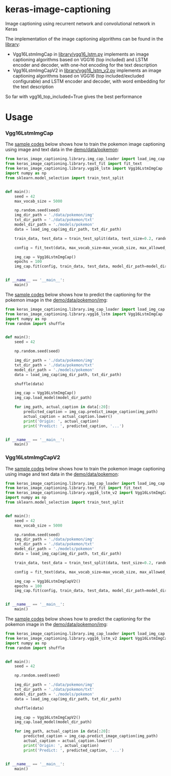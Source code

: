 # keras-image-captioning

Image captioning using recurrent network and convolutional network in Keras

The implementation of the image captioning algorithms can be found in the [library](keras_image_captioning/library):

* Vgg16LstmImgCap in [library/vgg16_lstm.py](keras_image_captioning/library/vgg16_lstm.py) implements an image captioning
algorithms based on VGG16 (top included) and LSTM encoder and decoder, with one-hot encoding for the text description
* Vgg16LstmImgCapV2 in [library/vgg16_lstm_v2.py](keras_image_captioning/library/vgg16_lstm_v2.py) implements an image 
captioning algorithms based on VGG16 (top included/excluded configurable) and LSTM encoder and decoder, with word 
embedding for the text description

So far with vgg16_top_included=True gives the best performance

# Usage

### Vgg16LstmImgCap

The [sample codes](demo/vgg16_lstm_train.py) below shows how to train the pokemon image 
captioning using image and text data in the [demo/data/pokemon](demo/data/pokemon):

```python
from keras_image_captioning.library.img_cap_loader import load_img_cap
from keras_image_captioning.library.text_fit import fit_text
from keras_image_captioning.library.vgg16_lstm import Vgg16LstmImgCap
import numpy as np
from sklearn.model_selection import train_test_split


def main():
    seed = 42
    max_vocab_size = 5000

    np.random.seed(seed)
    img_dir_path = './data/pokemon/img'
    txt_dir_path = './data/pokemon/txt'
    model_dir_path = './models/pokemon'
    data = load_img_cap(img_dir_path, txt_dir_path)

    train_data, test_data = train_test_split(data, test_size=0.2, random_state=seed)

    config = fit_text(data, max_vocab_size=max_vocab_size, max_allowed_seq_length=20)

    img_cap = Vgg16LstmImgCap()
    epochs = 100
    img_cap.fit(config, train_data, test_data, model_dir_path=model_dir_path, epochs=epochs)


if __name__ == '__main__':
    main()

```

The [sample codes](demo/vgg16_lstm_predict.py) below shows how to predict the captioning
 for the pokemon image in the [demo/data/pokemon/img](demo/data/pokemon/img):
 
```python
from keras_image_captioning.library.img_cap_loader import load_img_cap
from keras_image_captioning.library.vgg16_lstm import Vgg16LstmImgCap
import numpy as np
from random import shuffle


def main():
    seed = 42

    np.random.seed(seed)

    img_dir_path = './data/pokemon/img'
    txt_dir_path = './data/pokemon/txt'
    model_dir_path = './models/pokemon'
    data = load_img_cap(img_dir_path, txt_dir_path)

    shuffle(data)

    img_cap = Vgg16LstmImgCap()
    img_cap.load_model(model_dir_path)

    for img_path, actual_caption in data[:20]:
        predicted_caption = img_cap.predict_image_caption(img_path)
        actual_caption = actual_caption.lower()
        print('Origin: ', actual_caption)
        print('Predict: ', predicted_caption, '...')


if __name__ == '__main__':
    main()

```

### Vgg16LstmImgCapV2

The [sample codes](demo/vgg16_lstm_v2_train.py) below shows how to train the pokemon image 
captioning using image and text data in the [demo/data/pokemon](demo/data/pokemon):

```python
from keras_image_captioning.library.img_cap_loader import load_img_cap
from keras_image_captioning.library.text_fit import fit_text
from keras_image_captioning.library.vgg16_lstm_v2 import Vgg16LstmImgCapV2
import numpy as np
from sklearn.model_selection import train_test_split


def main():
    seed = 42
    max_vocab_size = 5000

    np.random.seed(seed)
    img_dir_path = './data/pokemon/img'
    txt_dir_path = './data/pokemon/txt'
    model_dir_path = './models/pokemon'
    data = load_img_cap(img_dir_path, txt_dir_path)

    train_data, test_data = train_test_split(data, test_size=0.2, random_state=seed)

    config = fit_text(data, max_vocab_size=max_vocab_size, max_allowed_seq_length=20)

    img_cap = Vgg16LstmImgCapV2()
    epochs = 100
    img_cap.fit(config, train_data, test_data, model_dir_path=model_dir_path, epochs=epochs)


if __name__ == '__main__':
    main()

```

The [sample codes](demo/vgg16_lstm_v2_predict.py) below shows how to predict the captioning
 for the pokemon image in the [demo/data/pokemon/img](demo/data/pokemon/img):
 
```python
from keras_image_captioning.library.img_cap_loader import load_img_cap
from keras_image_captioning.library.vgg16_lstm_v2 import Vgg16LstmImgCapV2
import numpy as np
from random import shuffle


def main():
    seed = 42

    np.random.seed(seed)

    img_dir_path = './data/pokemon/img'
    txt_dir_path = './data/pokemon/txt'
    model_dir_path = './models/pokemon'
    data = load_img_cap(img_dir_path, txt_dir_path)

    shuffle(data)

    img_cap = Vgg16LstmImgCapV2()
    img_cap.load_model(model_dir_path)

    for img_path, actual_caption in data[:20]:
        predicted_caption = img_cap.predict_image_caption(img_path)
        actual_caption = actual_caption.lower()
        print('Origin: ', actual_caption)
        print('Predict: ', predicted_caption, '...')


if __name__ == '__main__':
    main()

```